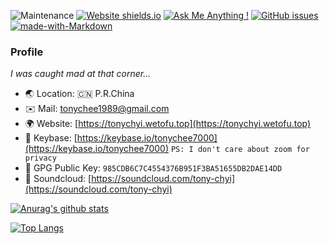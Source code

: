 ![Maintenance](https://img.shields.io/badge/Maintained%3F-yes-green.svg) [![Website shields.io](https://img.shields.io/website-up-down-green-red/https/tonychyi.wetofu.top.svg)](https://tonychyi.wetofu.top/) [![Ask Me Anything !](https://img.shields.io/badge/Ask%20me-anything-1abc9c.svg)](https://github.com/tonychee7000/tonychee7000/issues) [![GitHub issues](https://img.shields.io/github/issues/tonychee7000/tonychee7000.svg)](https://github.com/tonychee7000/tonychee7000/issues) [![made-with-Markdown](https://img.shields.io/badge/Made%20with-Markdown-1f425f.svg)](http://commonmark.org)

### Profile

*I was caught mad at that corner...*

* 🌏 Location: 🇨🇳 P.R.China
* ✉️ Mail: [tonychee1989@gmail.com](mailto:tonychee1989@gmail.com)
* 🌍 Website: [https://tonychyi.wetofu.top](https://tonychyi.wetofu.top)
* 🔑 Keybase: [https://keybase.io/tonychee7000](https://keybase.io/tonychee7000) `PS: I don't care about zoom for privacy`
* 🔑 GPG Public Key: `985CDB6C7C4554376B951F3BA51655DB2DAE14DD`
* 🎵 Soundcloud: [https://soundcloud.com/tony-chyi](https://soundcloud.com/tony-chyi)

[![Anurag's github stats](https://github-readme-stats.vercel.app/api?username=tonychee7000)](https://github.com/anuraghazra/github-readme-stats)

[![Top Langs](https://github-readme-stats.vercel.app/api/top-langs/?username=tonychee7000)](https://github.com/anuraghazra/github-readme-stats)

<!--
**tonychee7000/tonychee7000** is a ✨ _special_ ✨ repository because its `README.md` (this file) appears on your GitHub profile.

Here are some ideas to get you started:

- 🔭 I’m currently working on ...
- 🌱 I’m currently learning ...
- 👯 I’m looking to collaborate on ...
- 🤔 I’m looking for help with ...
- 💬 Ask me about ...
- 📫 How to reach me: ...
- 😄 Pronouns: ...
- ⚡ Fun fact: ...
-->

